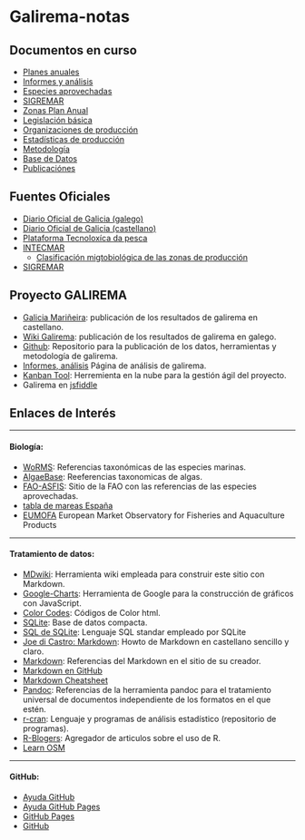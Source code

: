 
Galirema-notas
======

Documentos en curso
-------

* [Planes anuales](pages/IndicePlanes.md)
* [Informes y análisis](pages/IndiceInformes.md)
* [Especies aprovechadas](pages/IndiceEspecies.md)
* [SIGREMAR](pages/IndiceSigremar.md)
* [Zonas Plan Anual](pages/IndiceZonasPlan.md)
* [Legislación básica](pages/IndiceLegislacion.md)
* [Organizaciones de producción](pages/IndiceOrganizaciones.md)
* [Estadísticas de producción](pages/IndiceEstadisticas.md)
* [Metodología](pages/MetodologiaInicio.md)
* [Base de Datos](pages/muestreosSQLite.md)
* [Publicaciónes](pages/IndicePublicacion.md)

Fuentes Oficiales
-----

 - [Diario Oficial de Galicia (galego)](http://www.xunta.es/diario-oficial-galicia/Welcome.do?lang=gl)
 -  [Diario Oficial de Galicia (castellano)](http://www.xunta.es/diario-oficial-galicia/Welcome.do?lang=es)
 - [Plataforma Tecnoloxíca da pesca](http://www.pescadegalicia.com/)
 - [INTECMAR](http://www.intecmar.org/)
     - [Clasificación migtobiológica de las zonas de producción](http://www.intecmar.gal/informacion/microbio/Clasificacion.aspx) 
 - [SIGREMAR](https://goo.gl/glKrkM)

Proyecto GALIREMA
-------

 - [Galicia Mariñeira](http://www.galiciamarineira.info/): publicación de los resultados de galirema en castellano.
 - [Wiki Galirema](http://es.galirema.wikia.com/wiki/Wiki_Galirema): publicación de los resultados de galirema en galego.
 - [Github](https://goo.gl/SyCglx): Repositorio para la publicación de los datos, herramientas y metodología de galirema.
 - [Informes, análisis](https://goo.gl/uVsxCk) Página de análisis de galirema.
 - [Kanban Tool](https://galirema.kanbantool.com/): Herremienta en la nube para la gestión ágil del proyecto.
 - Galirema en [jsfiddle](https://goo.gl/gntPuo)


Enlaces  de Interés
-------
-----  
#### Biología:

* [WoRMS](http://www.marinespecies.org/): Referencias taxonómicas de las especies marinas.
* [AlgaeBase](http://goo.gl/OzU5K8): Reeferencias taxonomicas de algas.
* [FAO-ASFIS](http://www.fao.org/fishery/collection/asfis/es): Sitio de la FAO con las referencias de las especies aprovechadas.
* [tabla de mareas España](https://goo.gl/tW3M89)
* [EUMOFA](http://www.eumofa.eu/) European Market Observatory for Fisheries and Aquaculture Products 

----  
#### Tratamiento de datos:

* [MDwiki](http://dynalon.github.io/mdwiki/#!index.md): Herramienta wiki empleada para construir este sitio con Markdown. 
* [Google-Charts](https://developers.google.com/chart/): Herramienta de Google para la construcción de gráficos con JavaScript.
* [Color Codes](http://goo.gl/3tEmCN): Códigos de Color html.
* [SQLite](http://www.sqlite.org/): Base de datos compacta.
* [SQL de SQLite](http://www.sqlite.org/lang.html): Lenguaje SQL standar empleado por SQLite
* [Joe di Castro: Markdown](http://joedicastro.com/pages/markdown.html): Howto de Markdown en castellano sencillo y claro.
* [Markdown](http://daringfireball.net/projects/markdown/): Referencias del Markdown en el sitio de su creador.
* [Markdown en GitHub](https://help.github.com/articles/basic-writing-and-formatting-syntax/)
* [Markdown Cheatsheet](https://github.com/adam-p/markdown-here/wiki/Markdown-Cheatsheet)
* [Pandoc](http://johnmacfarlane.net/pandoc/): Referencias de la herramienta pandoc para el tratamiento universal de documentos independiente de los formatos en el que estén.
* [r-cran](https://cran.r-project.org/): Lenguaje y programas de análisis estadístico (repositorio de programas).
* [R-Blogers](http://www.r-bloggers.com/): Agregador de articulos sobre el uso de R.
* [Learn OSM](http://learnosm.org/es/)

----
#### GitHub:

* [Ayuda GitHub](https://help.github.com/)
* [Ayuda GitHub Pages](https://help.github.com/categories/github-pages-basics/)
* [GitHub Pages](https://pages.github.com/)
* [GitHub](https://github.com/)

